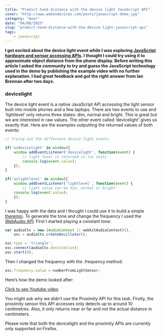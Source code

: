 ```yaml
---
title: "Predict hand distance with the device light JavaScript API"
cover: "http://www.webondevices.com/posts/javascript-demo.jpg"
category: "moar"
date: "04/08/2015"
slug: "predict-hand-distance-with-the-device-light-javascript-api"
tags:
    - javascript
---
```


**I got excited about the device light event while I was exploring [JavaScript hardware and sensor accessing APIs](http://www.webondevices.com/9-javascript-apis-accessing-device-sensors/). I thought I could try using it to approximate object distance from the phone display. Before writing this article I asked the community to try and guess the JavaScript technology used in the demo by publishing the example video with no further explanation. I had great feedback and got the right answer from Ian Brennan after two days.**

### devicelight

The device light event is a native JavaScript API accessing the light sensor built into mobile phones and a few laptops. There are two events to use and ‘lightlevel’ only returns three states: dim, normal and bright. This is great but we are interested in raw values. The other event called ‘devicelight’ gives us exactly that. Here are the examples outputting the returned values of both events:

``` javascript
// Trying out the difference device light events

if('ondevicelight' in window){
    window.addEventListener('devicelight', function(event) {
        // light level is returned in lux units
        console.log(event.value);
    });
}

if('onlightlevel' in window){
    window.addEventListener('lightlevel', function(event) {
        // light value can be dim, normal or bright
    console.log(event.value);
    });
}
```

I was happy with the data and I thought I could use it to build a simple [theremin](https://www.youtube.com/watch?v=w5qf9O6c20o). To generate the tone and change the frequency I used the [WebAudio API](http://www.html5rocks.com/en/tutorials/webaudio/intro/). First I started playing a constant tone:

``` javascript
var audioCtx = new (AudioContext || webkitAudioContext)(),
    osc = audioCtx.createOscillator();

osc.type = 'triangle';
osc.connect(audioCtx.destination);
osc.start(0);
```

Then I changed the frequency with the .frequency method:

``` javascript
osc.frequency.value = numberFromLightSensor;
```

Here’s how the demo looked after:

<a class="youtube-video" href="https://www.youtube.com/embed/feI18bxVtjY" target="_blank">Click to see Youtube video</a>

You might ask why we didn’t use the Proximity API for this task. Firstly, the proximity sensor this API accesses only detects up to around 10 centimetres. Also, it only returns near or far and not the actual distance in centimeters.

Please note that both the devicelight and the proximity APIs are currently only supported on Firefox.